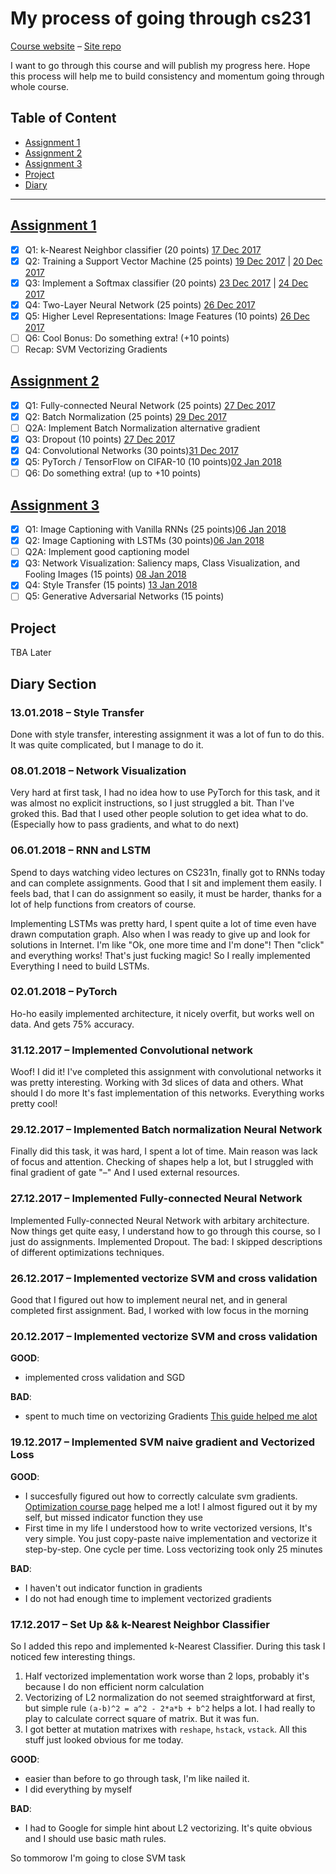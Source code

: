 # My process of going through cs231

[Course website](http://cs231n.github.io) – [Site repo](https://github.com/cs231n/cs231n.github.io)

I want to go through this course and will publish my progress here. Hope this process will help me to build consistency and momentum going through whole course.

## Table of Content
- [Assignment 1](#assignment-1)
- [Assignment 2](#assignment-2)
- [Assignment 3](#assignment-3)
- [Project](#project)
- [Diary](#diary-section)

-----
## [Assignment 1](http://cs231n.github.io/assignments2017/assignment1/)
- [X] Q1: k-Nearest Neighbor classifier (20 points) [17 Dec 2017](#17122017--set-up--k-nearest-neighbor-classifier)
- [X] Q2: Training a Support Vector Machine (25 points) [19 Dec 2017](#19122017--implemented-svm-naive-gradient-and-vectorized-loss) | [20 Dec 2017](#20122017--implemented-vectorize-svm-and-cross-validation)
- [X] Q3: Implement a Softmax classifier (20 points) [23 Dec 2017]() | [24 Dec 2017]()
- [X] Q4: Two-Layer Neural Network (25 points) [26 Dec 2017](#26122017--implemented-vectorize-svm-and-cross-validation)
- [X] Q5: Higher Level Representations: Image Features (10 points) [26 Dec 2017](#26122017--implemented-vectorize-svm-and-cross-validation)
- [ ] Q6: Cool Bonus: Do something extra! (+10 points)
- [ ] Recap: SVM Vectorizing Gradients

## [Assignment 2](http://cs231n.github.io/assignments2017/assignment2/)
- [X] Q1: Fully-connected Neural Network (25 points) [27 Dec 2017](#27122017--implemented-fully-connected-neural-network)
- [X] Q2: Batch Normalization (25 points) [29 Dec 2017](#29122017--implemented-batch-normalization-neural-network)
- [ ] Q2A: Implement Batch Normalization alternative gradient
- [X] Q3: Dropout (10 points) [27 Dec 2017](#27122017--implemented-fully-connected-neural-network)
- [X] Q4: Convolutional Networks (30 points)[31 Dec 2017](#31122017--implemented-convolutional-network)
- [X] Q5: PyTorch / TensorFlow on CIFAR-10 (10 points)[02 Jan 2018](#02012018--pytorch)
- [ ] Q6: Do something extra! (up to +10 points)

## [Assignment 3](http://cs231n.github.io/assignments2017/assignment3/)
- [X] Q1: Image Captioning with Vanilla RNNs (25 points)[06 Jan 2018](#06012018--rnn-and-lstm)
- [X] Q2: Image Captioning with LSTMs (30 points)[06 Jan 2018](#06012018--rnn-and-lstm)
- [ ] Q2A: Implement good captioning model
- [X] Q3: Network Visualization: Saliency maps, Class Visualization, and Fooling Images (15 points) [08 Jan 2018](#08012018--network-visualization)
- [X] Q4: Style Transfer (15 points) [13 Jan 2018](#13012018--style-transfer)
- [ ] Q5: Generative Adversarial Networks (15 points)

## Project
TBA Later

## Diary Section
### 13.01.2018 – Style Transfer
Done with style transfer, interesting assignment it was a lot of fun to do this. It was quite complicated, but I manage to do it.

### 08.01.2018 – Network Visualization
Very hard at first task, I had no idea how to use PyTorch for this task, and it was almost no explicit instructions, so I just struggled a bit. Than I've groked this. Bad that I used other people solution to get idea what to do. (Especially how to pass gradients, and what to do next)

### 06.01.2018 – RNN and LSTM
Spend to days watching video lectures on CS231n, finally got to RNNs today and can complete assignments.
Good that I sit and implement them easily. I feels bad, that I can do assignment so easily, it must be harder,
thanks for a lot of help functions from creators of course.

Implementing LSTMs was pretty hard, I spent quite a lot of time even have drawn computation graph. Also when I was ready to give up and look for solutions in Internet. I'm like "Ok, one more time and I'm done"! Then "click" and everything works! That's just fucking magic! So I really implemented Everything I need to build LSTMs.

### 02.01.2018 – PyTorch
Ho-ho easily implemented architecture, it nicely overfit, but works well on data. And gets 75% accuracy.

### 31.12.2017 – Implemented Convolutional network
Woof! I did it! I've completed this assignment with convolutional networks it was pretty interesting.
Working with 3d slices of data and others. What should I do more It's fast implementation of this networks.
Everything works pretty cool!

### 29.12.2017 – Implemented Batch normalization Neural Network
Finally did this task, it was hard, I spent a lot of time. Main reason was lack of focus and attention.
Checking of shapes help a lot, but I struggled with final gradient of gate "–"
And I used external resources.

### 27.12.2017 – Implemented Fully-connected Neural Network
Implemented Fully-connected Neural Network with arbitary architecture. Now things get quite easy, I understand how to go through this course, so I just do assignments. Implemented Dropout.
The bad: I skipped descriptions of different optimizations techniques.

### 26.12.2017 – Implemented vectorize SVM and cross validation
Good that I figured out how to implement neural net, and in general completed first assignment.
Bad, I worked with low focus in the morning

### 20.12.2017 – Implemented vectorize SVM and cross validation
**GOOD**:
- implemented cross validation and SGD

**BAD**:
- spent to much time on vectorizing Gradients [This guide helped me alot](https://mlxai.github.io/2017/01/06/vectorized-implementation-of-svm-loss-and-gradient-update.html)

### 19.12.2017 – Implemented SVM naive gradient and Vectorized Loss
**GOOD**:
- I succesfully figured out how to correctly calculate svm gradients. [Optimization course page](http://cs231n.github.io/optimization-1/) helped me a lot! I almost figured out it by my self, but missed indicator function they use
- First time in my life I understood how to write vectorized versions, It's very simple. You just copy-paste naive implementation and vectorize it step-by-step. One cycle per time. Loss vectorizing took only 25 minutes

**BAD**:
- I haven't out indicator function in gradients
- I do not had enough time to implement vectorized gradients

### 17.12.2017 – Set Up && k-Nearest Neighbor Classifier
So I added this repo and implemented k-Nearest Classifier. During this task I noticed few interesting things.
1. Half vectorized implementation work worse than 2 lops, probably it's because I do non efficient norm calculation
2. Vectorizing of L2 normalization do not seemed straightforward at first, but simple rule `(a-b)^2 = a^2 - 2*a*b + b^2` helps a lot. I had really to play to calculate correct square of matrix. But it was fun.
3. I got better at mutation matrixes with `reshape`, `hstack`, `vstack`. All this stuff just looked obvious for me today.

**GOOD**:
- easier than before to go through task, I'm like nailed it.
- I did everything by myself

**BAD**:
- I had to Google for simple hint about L2 vectorizing. It's quite obvious and I should use basic math rules.

So tommorow I'm going to close SVM task
